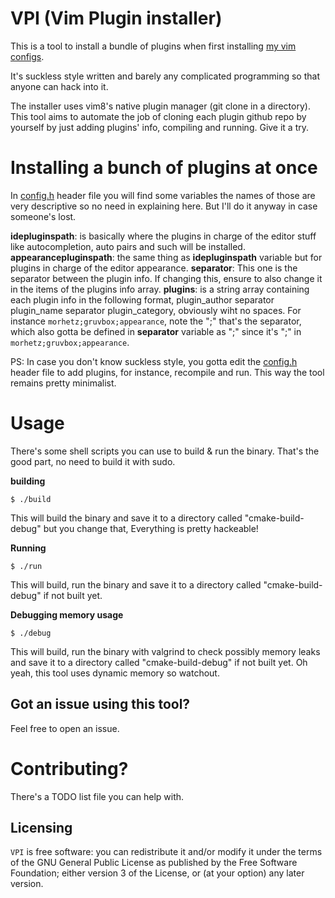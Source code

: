 # VPI (Vim Plugin installer)

This is a tool to install a bundle of plugins when first installing [my vim configs](https://github.com/prxvvy/.dotfiles/tree/master/vim).

It's suckless style written and barely any complicated programming so that anyone can hack into it.

The installer uses vim8's native plugin manager (git clone in a directory). This tool aims to automate the job of cloning each plugin github repo by yourself by just adding plugins' info, compiling and running. Give it a try.

# Installing a bunch of plugins at once

In [config.h](https://github.com/prxvvy/VPI/blob/master/config.h) header file you will find some variables the names of those are very descriptive so no need in explaining here. But I'll do it anyway in case someone's lost.

**idepluginspath**: is basically where the plugins in charge of the editor stuff like autocompletion, auto pairs and such will be installed.
**appearancepluginspath**: the same thing as **idepluginspath** variable but for plugins in charge of the editor appearance.
**separator**: This one is the separator between the plugin info. If changing this, ensure to also change it in the items of the plugins info array.
**plugins**: is a string array containing each plugin info in the following format, plugin_author separator plugin_name separator plugin_category, obviously wiht no spaces. For instance `morhetz;gruvbox;appearance`, note the ";" that's the separator, which also gotta be defined in **separator** variable as ";" since it's ";" in `morhetz;gruvbox;appearance`.

PS: In case you don't know suckless style, you gotta edit the [config.h](https://github.com/prxvvy/VPI/blob/master/config.h) header file to add plugins, for instance, recompile and run. This way the tool remains pretty minimalist.

# Usage

There's some shell scripts you can use to build & run the binary. That's the good part, no need to build it with sudo.

**building**

```shell
$ ./build
```

This will build the binary and save it to a directory called "cmake-build-debug" but you change that, Everything is pretty hackeable!

**Running**

```shell
$ ./run
```

This will build, run the binary and save it to a directory called "cmake-build-debug" if not built yet.

**Debugging memory usage**

```shell
$ ./debug
```

This will build, run the binary with valgrind to check possibly memory leaks and save it to a directory called "cmake-build-debug" if not built yet. Oh yeah, this tool uses dynamic memory so watchout.

## Got an issue using this tool?

Feel free to open an issue.

# Contributing?

There's a TODO list file you can help with.

## Licensing

`VPI` is free software: you can redistribute it and/or modify
it under the terms of the GNU General Public License as published by
the Free Software Foundation; either version 3 of the License, or
(at your option) any later version.